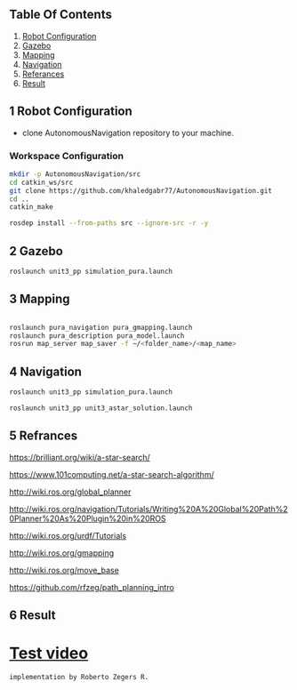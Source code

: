 ## Table Of Contents <a name="top"></a>

1. [Robot Configuration](#1)
2. [Gazebo](#2)   
3. [Mapping](#3)    
4. [Navigation](#4)    
5. [Referances](#5)    
6. [Result](#6)    


## 1 Robot Configuration <a name="1"></a>


- clone AutonomousNavigation repository to your machine.


### Workspace Configuration
```bash
mkdir -p AutonomousNavigation/src
cd catkin_ws/src
git clone https://github.com/khaledgabr77/AutonomousNavigation.git
cd ..
catkin_make
```

```bash
rosdep install --from-paths src --ignore-src -r -y
```



## 2 Gazebo <a name="2"></a>
```bash
roslaunch unit3_pp simulation_pura.launch
```

## 3 Mapping <a name="3"></a>

```bash

roslaunch pura_navigation pura_gmapping.launch
roslaunch pura_description pura_model.launch
rosrun map_server map_saver -f ~/<folder_name>/<map_name>
```


## 4 Navigation <a name="4"></a>

```bash
roslaunch unit3_pp simulation_pura.launch

roslaunch unit3_pp unit3_astar_solution.launch 
```


## 5 Refrances <a name="5"></a>

https://brilliant.org/wiki/a-star-search/

https://www.101computing.net/a-star-search-algorithm/

http://wiki.ros.org/global_planner

http://wiki.ros.org/navigation/Tutorials/Writing%20A%20Global%20Path%20Planner%20As%20Plugin%20in%20ROS

http://wiki.ros.org/urdf/Tutorials

http://wiki.ros.org/gmapping

http://wiki.ros.org/move_base

https://github.com/rfzeg/path_planning_intro


## 6 Result <a name="6"></a>

# [Test video](https://www.youtube.com/watch?v=VtYBRn420Fw) 

```bash
implementation by Roberto Zegers R.
```
